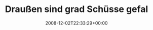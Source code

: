 ---
retweeted: false
source: <a href="http://twitter.com" rel="nofollow">Twitter Web Client</a>
entities:
  hashtags:
  - text: plagwitz
    indices:
    - '36'
    - '45'
  - text: hood
    indices:
    - '46'
    - '51'
  symbols: []
  user_mentions: []
  urls: []
display_text_range:
- '0'
- '51'
favorite_count: '0'
id_str: '1035048551'
truncated: false
retweet_count: '0'
id: '1035048551'
created_at: Tue Dec 02 22:33:29 +0000 2008
favorited: false
full_text: 'Draußen sind grad Schüsse gefallen. #plagwitz #hood'
lang: de
tags:
- plagwitz
- hood
- pesos:twitter
date: '2008-12-02T22:33:29+00:00'
src: https://twitter.com/bascht/status/1035048551
original_url: https://twitter.com/bascht/status/1035048551
type: twitter_tweet
text: 'Draußen sind grad Schüsse gefallen. #plagwitz #hood'
title: Draußen sind grad Schüsse gefal

---